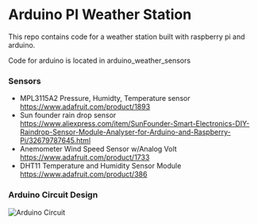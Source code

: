 # Arduino PI Weather Station
This repo contains code for a weather station built with raspberry pi and arduino.

Code for arduino is located in arduino_weather_sensors

### Sensors
* MPL3115A2 Pressure, Humidty, Temperature sensor https://www.adafruit.com/product/1893
* Sun founder rain drop sensor https://www.aliexpress.com/item/SunFounder-Smart-Electronics-DIY-Raindrop-Sensor-Module-Analyser-for-Arduino-and-Raspberry-Pi/32679787645.html
* Anemometer Wind Speed Sensor w/Analog Volt https://www.adafruit.com/product/1733
* DHT11 Temperature and Humidity Sensor Module https://www.adafruit.com/product/386

### Arduino Circuit Design
![Arduino Circuit](https://gitlab.eecs.umich.edu/rubinz/arduino_pi_weather_station/raw/img-assets/img_assets/arduino_weather_sensors_v6_bb.png "arduino circuit image")
